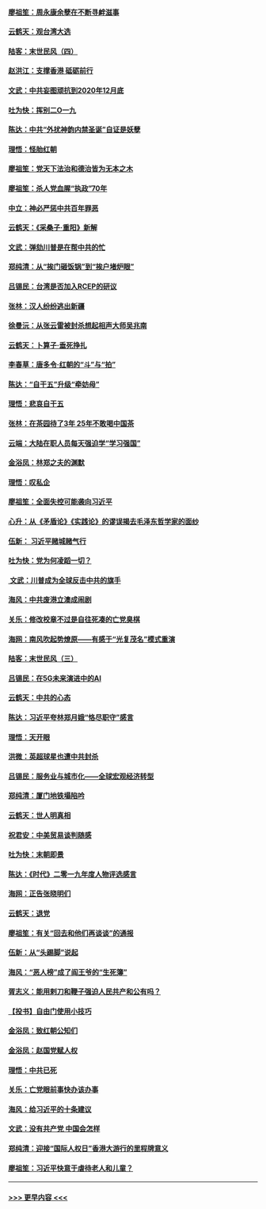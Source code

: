 #### [廖祖笙：周永康余孽在不断寻衅滋事](../pages/nsc993/n11751013.md?t=12290101) 
#### [云鹤天：观台湾大选](../pages/nsc993/n11751007.md?t=12290101) 
#### [陆客：末世民风（四）](../pages/nsc993/n11749203.md?t=12290101) 
#### [赵洪江：支撑香港 砥砺前行](../pages/nsc993/n11748482.md?t=12290101) 
#### [文武：中共妄图顽抗到2020年12月底](../pages/nsc993/n11748446.md?t=12290101) 
#### [吐为快：挥别二O一九](../pages/nsc993/n11748411.md?t=12290101) 
#### [陈达：中共“外扰神韵内禁圣诞”自证是妖孽](../pages/nsc993/n11748226.md?t=12290101) 
#### [理悟：怪胎红朝](../pages/nsc993/n11748206.md?t=12290101) 
#### [廖祖笙：党天下法治和德治皆为无本之木](../pages/nsc993/n11748135.md?t=12290101) 
#### [廖祖笙：杀人党血腥“执政”70年](../pages/nsc993/n11745144.md?t=12290101) 
#### [中立：神必严惩中共百年罪恶](../pages/nsc993/n11744970.md?t=12290101) 
#### [云鹤天：《采桑子‧重阳》新解](../pages/nsc993/n11744948.md?t=12290101) 
#### [文武：弹劾川普是在帮中共的忙](../pages/nsc993/n11744758.md?t=12290101) 
#### [郑纯清：从“挨门砸饭锅”到“挨户堵炉眼”](../pages/nsc993/n11744745.md?t=12290101) 
#### [吕锡民：台湾是否加入RCEP的研议](../pages/nsc993/n11744701.md?t=12290101) 
#### [张林：汉人纷纷逃出新疆](../pages/nsc993/n11743530.md?t=12290101) 
#### [徐曼沅：从张云雷被封杀想起相声大师吴兆南](../pages/nsc993/n11741816.md?t=12290101) 
#### [云鹤天：卜算子‧垂死挣扎](../pages/nsc993/n11739956.md?t=12290101) 
#### [李春草：唐多令‧红朝的“斗”与“拍”](../pages/nsc993/n11739830.md?t=12290101) 
#### [陈达：“自干五”升级“牵妨母”](../pages/nsc993/n11739724.md?t=12290101) 
#### [理悟：悲哀自干五](../pages/nsc993/n11739547.md?t=12290101) 
#### [张林：在茶园待了3年 25年不敢喝中国茶](../pages/nsc993/n11739240.md?t=12290101) 
#### [云端：大陆在职人员每天强迫学“学习强国”](../pages/nsc993/n11738735.md?t=12290101) 
#### [金浴凤：林郑之夫的渊默](../pages/nsc993/n11737735.md?t=12290101) 
#### [理悟：叹私企](../pages/nsc993/n11737715.md?t=12290101) 
#### [廖祖笙：全面失控可能袭向习近平](../pages/nsc993/n11737704.md?t=12290101) 
#### [心升：从《矛盾论》《实践论》的谬误揭去毛泽东哲学家的面纱](../pages/nsc993/n11736962.md?t=12290101) 
#### [伍新： 习近平赌城赌气行](../pages/nsc993/n11736929.md?t=12290101) 
#### [吐为快：党为何凌蹈一切？](../pages/nsc993/n11736915.md?t=12290101) 
#### [ 文武：川普成为全球反击中共的旗手](../pages/nsc993/n11736882.md?t=12290101) 
#### [海风：中共废港立澳成闹剧](../pages/nsc993/n11735857.md?t=12290101) 
#### [关乐：修改校章不过是自往死凑的亡党臭棋](../pages/nsc993/n11735097.md?t=12290101) 
#### [海网：南风吹起势燎原——有感于“光复茂名”模式重演](../pages/nsc993/n11732308.md?t=12290101) 
#### [陆客：末世民风（三）](../pages/nsc993/n11732211.md?t=12290101) 
#### [吕锡民：在5G未来演进中的AI](../pages/nsc993/n11730010.md?t=12290101) 
#### [云鹤天：中共的心态](../pages/nsc993/n11729906.md?t=12290101) 
#### [陈达：习近平夸林郑月娥“恪尽职守”感言](../pages/nsc993/n11729881.md?t=12290101) 
#### [理悟：天开眼](../pages/nsc993/n11729699.md?t=12290101) 
#### [洪微：英超球星也遭中共封杀](../pages/nsc993/n11727243.md?t=12290101) 
#### [吕锡民：服务业与城市化——全球宏观经济转型](../pages/nsc993/n11725845.md?t=12290101) 
#### [郑纯清：厦门地铁塌陷吟](../pages/nsc993/n11725813.md?t=12290101) 
#### [云鹤天：世人明真相](../pages/nsc993/n11725621.md?t=12290101) 
#### [祝君安：中美贸易谈判随感](../pages/nsc993/n11725609.md?t=12290101) 
#### [吐为快：末朝即景](../pages/nsc993/n11723365.md?t=12290101) 
#### [陈达：《时代》二零一九年度人物评选感言](../pages/nsc993/n11723337.md?t=12290101) 
#### [海网：正告张晓明们](../pages/nsc993/n11723228.md?t=12290101) 
#### [云鹤天：退党](../pages/nsc993/n11723056.md?t=12290101) 
#### [廖祖笙：有关“回去和他们再谈谈”的通报](../pages/nsc993/n11722442.md?t=12290101) 
#### [伍新：从“头踢脚”说起](../pages/nsc993/n11722429.md?t=12290101) 
#### [海风：“恶人榜”成了阎王爷的“生死簿”](../pages/nsc993/n11722272.md?t=12290101) 
#### [胥志义：能用剌刀和鞭子强迫人民共产和公有吗？](../pages/nsc993/n11720569.md?t=12290101) 
#### [【投书】自由门使用小技巧](../pages/nsc993/n11720180.md?t=12290101) 
#### [金浴凤：致红朝公知们](../pages/nsc993/n11720563.md?t=12290101) 
#### [金浴凤：赵国党赋人权](../pages/nsc993/n11720533.md?t=12290101) 
#### [理悟：中共已死](../pages/nsc993/n11720233.md?t=12290101) 
#### [关乐：亡党眼前事快办该办事](../pages/nsc993/n11719160.md?t=12290101) 
#### [海风：给习近平的十条建议](../pages/nsc993/n11717616.md?t=12290101) 
#### [文武：没有共产党 中国会怎样](../pages/nsc993/n11717584.md?t=12290101) 
#### [郑纯清：迎接“国际人权日”香港大游行的里程牌意义](../pages/nsc993/n11717417.md?t=12290101) 
#### [廖祖笙：习近平快意于虐待老人和儿童？](../pages/nsc993/n11715313.md?t=12290101) 

----
#### [ >>> 更早内容 <<< ](../indexes/nsc993-earlier.md)
